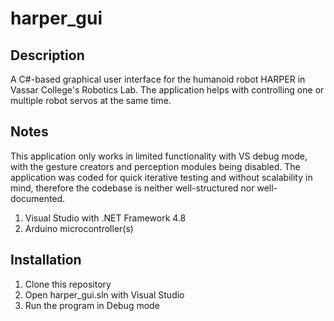 # harper_gui
## Description
A C#-based graphical user interface for the humanoid robot HARPER in Vassar College's Robotics Lab. The application helps with controlling one or multiple robot servos at the same time. 
## Notes
This application only works in limited functionality with VS debug mode, with the gesture creators and perception modules being disabled. The application was coded for quick iterative testing and without scalability in mind, therefore the codebase is neither well-structured nor well-documented.
1. Visual Studio with .NET Framework 4.8
2. Arduino microcontroller(s)
## Installation
1. Clone this repository
2. Open harper_gui.sln with Visual Studio
3. Run the program in Debug mode
